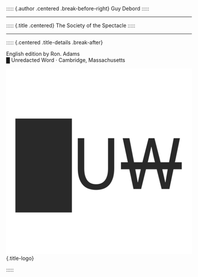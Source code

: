::::: {.author .centered .break-before-right}
Guy Debord
:::::

---

::::: {.title .centered}
The Society of the Spectacle
:::::

---

::::: {.centered .title-details .break-after}

English edition by Ron. Adams\
█ Unredacted Word · Cambridge, Massachusetts

![](images/logo.svg){.title-logo}

:::::

